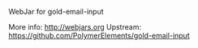 WebJar for gold-email-input

More info: http://webjars.org
Upstream:  https://github.com/PolymerElements/gold-email-input